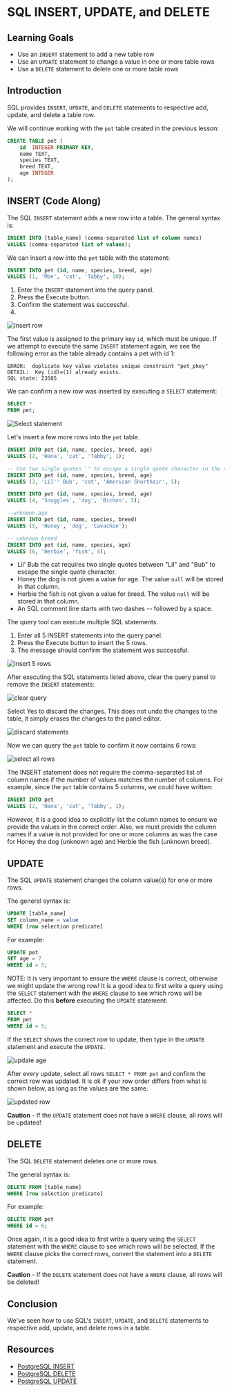 # SQL INSERT, UPDATE, and DELETE

## Learning Goals

- Use an  `INSERT` statement to add a new table row
- Use an  `UPDATE` statement to change a value in one or more table rows
- Use a `DELETE` statement to delete one or more table rows

## Introduction

SQL provides `INSERT`, `UPDATE`, and `DELETE`  statements to respective
add, update, and delete a table row.  

We will continue working with the
`pet` table created in the previous lesson:

```sql
CREATE TABLE pet (
	id  INTEGER PRIMARY KEY,
	name TEXT,
	species TEXT,
	breed TEXT,
	age INTEGER
);
```

## INSERT  (Code Along)

The SQL `INSERT` statement adds a new row into a table.
The general syntax is:

```sql
INSERT INTO [table_name] (comma-separated list of column names)
VALUES (comma-separated list of values);
```

We can insert a row into the `pet` table with the statement:

```sql
INSERT INTO pet (id, name, species, breed, age) 
VALUES (1, 'Moe', 'cat', 'Tabby', 10);
```

1. Enter the `INSERT` statement into the query panel.
2. Press the Execute button.
3. Confirm the statement was successful.
4. 
![insert row](https://curriculum-content.s3.amazonaws.com/6036/sql-insert-statement/insert1.png)

The first value  is assigned to the primary key `id`, which must be unique.
If we attempt to execute the same `INSERT` statement again, we see the following
error as the table already contains a pet with id 1:

```text
ERROR:  duplicate key value violates unique constraint "pet_pkey"
DETAIL:  Key (id)=(1) already exists.
SQL state: 23505
```


We can confirm a new row was inserted by executing a `SELECT` statement:

```sql
SELECT *
FROM pet;
```

![Select statement](https://curriculum-content.s3.amazonaws.com/6036/sql-insert-statement/select1row.png)


Let's insert a few more rows into the `pet` table.

```sql
INSERT INTO pet (id, name, species, breed, age) 
VALUES (2, 'Hana', 'cat', 'Tabby', 1);

-- Use two single quotes '' to escape a single quote character in the name
INSERT INTO pet (id, name, species, breed, age) 
VALUES (3, 'Lil'' Bub', 'cat', 'American Shorthair', 5);

INSERT INTO pet (id, name, species, breed, age) 
VALUES (4, 'Snuggles', 'dog', 'Bichon', 5);

--unknown age
INSERT INTO pet (id, name, species, breed)
VALUES (5, 'Honey', 'dog', 'Cavachon');

-- unknown breed
INSERT INTO pet (id, name, species, age)
VALUES (6, 'Herbie', 'fish', 4);
```

- Lil' Bub the cat requires two single quotes between "Lil" and "Bub" to escape the single quote character.
- Honey the dog is not given a value for age.  The value `null` will be stored in that column.
- Herbie the fish is not given a value for breed.  The value `null` will be stored in that column.
- An SQL comment line starts with two dashes -- followed by a space.

The query tool can execute multiple SQL statements.

1. Enter all 5 INSERT statements into the query panel.
2. Press the Execute button to insert the 5 rows.
3. The message should confirm the statement was successful.

![insert 5 rows](https://curriculum-content.s3.amazonaws.com/6036/sql-insert-statement/insert5rows.png)
  
After executing the SQL statements listed above, clear the query panel
to remove the `INSERT` statements:

![clear query](https://curriculum-content.s3.amazonaws.com/6036/sql-select-statement/clearquery.png)

Select Yes to discard the changes.  This does not undo the changes to the table, it simply erases
the changes to the panel editor.

![discard statements](https://curriculum-content.s3.amazonaws.com/6036/sql-select-statement/confirmdiscard.png)


Now we can query the `pet` table to confirm it now contains 6 rows:

![select all rows](https://curriculum-content.s3.amazonaws.com/6036/sql-insert-statement/select6rows.png
)


The INSERT statement does not require the
comma-separated list of column names
if the number of values matches the number of columns.
For example, since the `pet` table contains 5 columns,
we could have written:

```sql
INSERT INTO pet 
VALUES (2, 'Hana', 'cat', 'Tabby', 1);
```

However, it is a good idea to explicitly list the column
names to ensure we provide the values in the correct order.
Also, we must provide the column names if a value
is not provided for one or more columns as was the case
for Honey the dog (unknown age) and Herbie the fish (unknown breed).


## UPDATE

The SQL `UPDATE` statement changes the column value(s) for one or more rows.

The general syntax is:

```sql
UPDATE [table_name] 
SET column_name = value
WHERE [row selection predicate]
```

For example:

```SQL
UPDATE pet
SET age = 7
WHERE id = 5;
```

NOTE: It is very important to ensure the `WHERE` clause is correct, otherwise we might
update the wrong row!    It is a good idea to first write a query using the `SELECT`
statement with the `WHERE` clause to see which rows will be affected.  Do this **before**
executing the `UPDATE` statement:

```SQL
SELECT *
FROM pet
WHERE id = 5;
```

If the `SELECT` shows the correct row to update, then type in the `UPDATE` statement
and execute the `UPDATE`.  

![update age](https://curriculum-content.s3.amazonaws.com/6036/sql-insert-statement/updateage.png)

After every update, select all rows `SELECT * FROM pet`
and confirm the correct row was updated.  It is ok if your row order
differs from what is shown below, as long as the values are the same.

![updated row](https://curriculum-content.s3.amazonaws.com/6036/sql-insert-statement/updatedrow.png)


**Caution** - If the `UPDATE` statement does not have a `WHERE` clause, all rows will be updated!


## DELETE

The SQL `DELETE` statement deletes one or more rows.

The general syntax is:

```sql
DELETE FROM [table_name] 
WHERE [row selection predicate]
```

For example:

```SQL
DELETE FROM pet
WHERE id = 6;
```

Once again, it is a good idea to first write a query using the `SELECT`
statement with the `WHERE` clause to see which rows will be selected.
If the `WHERE` clause picks the correct rows, convert the statement
into a `DELETE` statement.

**Caution** - If the `DELETE` statement does not have a `WHERE` clause, all rows will be deleted!

  
## Conclusion

We've seen how to use SQL's `INSERT`, `UPDATE`, and `DELETE`  statements to respective
add, update, and delete rows in a table.

## Resources

- [PostgreSQL INSERT](https://www.postgresql.org/docs/current/sql-insert.html)    
- [PostgreSQL DELETE](https://www.postgresql.org/docs/current/sql-delete.html)       
- [PostgreSQL UPDATE](https://www.postgresql.org/docs/current/sql-update.html)  
